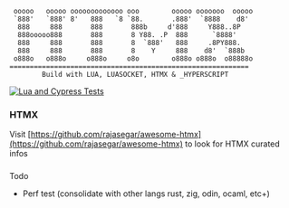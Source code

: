      ooooo   ooooo ooooooooooooo ooo        ooooo ooooooo  ooooo
     `888'   `888' 8'   888   `8 `88.       .888'  `8888    d8'
      888     888       888       888b     d'888     Y888..8P
      888ooooo888       888       8 Y88. .P  888      `8888'
      888     888       888       8  `888'   888     .8PY888.
      888     888       888       8    Y     888    d8'  `888b
     o888o   o888o     o888o     o8o        o888o o888o  o88888o
    ===========================================================
            Build with LUA, LUASOCKET, HTMX & _HYPERSCRIPT

[![Lua and Cypress Tests](https://github.com/syarul/todomvc-lua-luasocket-htmx-_hyperscript/actions/workflows/lua.yml/badge.svg)](https://github.com/syarul/todomvc-lua-luasocket-htmx-_hyperscript/actions/workflows/lua.yml)
### HTMX

Visit [https://github.com/rajasegar/awesome-htmx](https://github.com/rajasegar/awesome-htmx) to look for HTMX curated infos

###

Todo

- Perf test (consolidate with other langs rust, zig, odin, ocaml, etc+)
